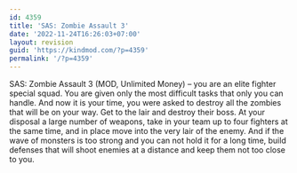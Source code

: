 ```yaml
---
id: 4359
title: 'SAS: Zombie Assault 3'
date: '2022-11-24T16:26:03+07:00'
layout: revision
guid: 'https://kindmod.com/?p=4359'
permalink: '/?p=4359'
---
```


SAS: Zombie Assault 3 (MOD, Unlimited Money) – you are an elite fighter special squad. You are given only the most difficult tasks that only you can handle. And now it is your time, you were asked to destroy all the zombies that will be on your way. Get to the lair and destroy their boss. At your disposal a large number of weapons, take in your team up to four fighters at the same time, and in place move into the very lair of the enemy. And if the wave of monsters is too strong and you can not hold it for a long time, build defenses that will shoot enemies at a distance and keep them not too close to you.
